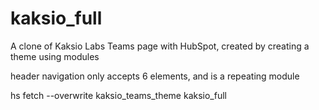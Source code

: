 # kaksio_full
A clone of Kaksio Labs Teams page with HubSpot, created by creating a theme using modules


header navigation only accepts 6 elements, and is a repeating module

hs fetch --overwrite kaksio_teams_theme kaksio_full